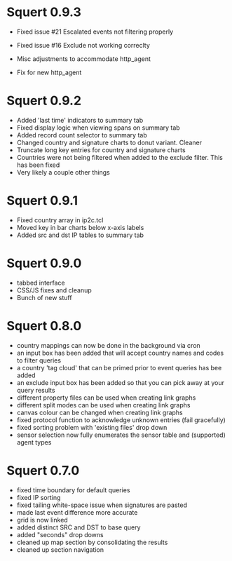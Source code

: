# Squert 0.9.3

* Fixed issue #21 Escalated events not filtering properly
* Fixed issue #16 Exclude not working correclty
* Misc adjustments to accommodate http_agent


* Fix for new http_agent


# Squert 0.9.2

* Added 'last time' indicators to summary tab
* Fixed display logic when viewing spans on summary tab
* Added record count selector to summary tab
* Changed country and signature charts to donut variant. Cleaner
* Truncate long key entries for country and signature charts
* Countries were not being filtered when added to the exclude filter. This has been fixed
* Very likely a couple other things

# Squert 0.9.1

* Fixed country array in ip2c.tcl
* Moved key in bar charts below x-axis labels
* Added src and dst IP tables to summary tab


# Squert 0.9.0

* tabbed interface
* CSS/JS fixes and cleanup
* Bunch of new stuff


# Squert 0.8.0

* country mappings can now be done in the background via cron
* an input box has been added that will accept country names and codes to filter queries
* a country 'tag cloud' that can be primed prior to event queries has bee added
* an exclude input box has been added so that you can pick away at your query results
* different property files can be used when creating link graphs
* different split modes can be used when creating link graphs
* canvas colour can be changed when creating link graphs
* fixed protocol function to acknowledge unknown entries (fail gracefully)
* fixed sorting problem with 'existing files' drop down
* sensor selection now fully enumerates the sensor table and (supported) agent types


# Squert 0.7.0

* fixed time boundary for default queries
* fixed IP sorting
* fixed tailing white-space issue when signatures are pasted
* made last event difference more accurate
* grid is now linked
* added distinct SRC and DST to base query
* added "seconds" drop downs
* cleaned up map section by consolidating the results
* cleaned up section navigation
